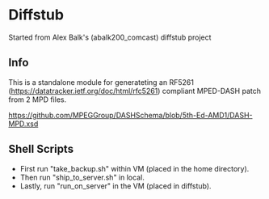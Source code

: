 # Diffstub
Started from Alex Balk's (abalk200_comcast) diffstub project

## Info
This is a standalone module for generateting an RF5261 (https://datatracker.ietf.org/doc/html/rfc5261) compliant MPED-DASH patch from 2 MPD files.

https://github.com/MPEGGroup/DASHSchema/blob/5th-Ed-AMD1/DASH-MPD.xsd


## Shell Scripts
- First run "take_backup.sh" within VM (placed in the home directory). 
- Then run "ship_to_server.sh" in local. 
- Lastly, run "run_on_server" in the VM (placed in diffstub).
